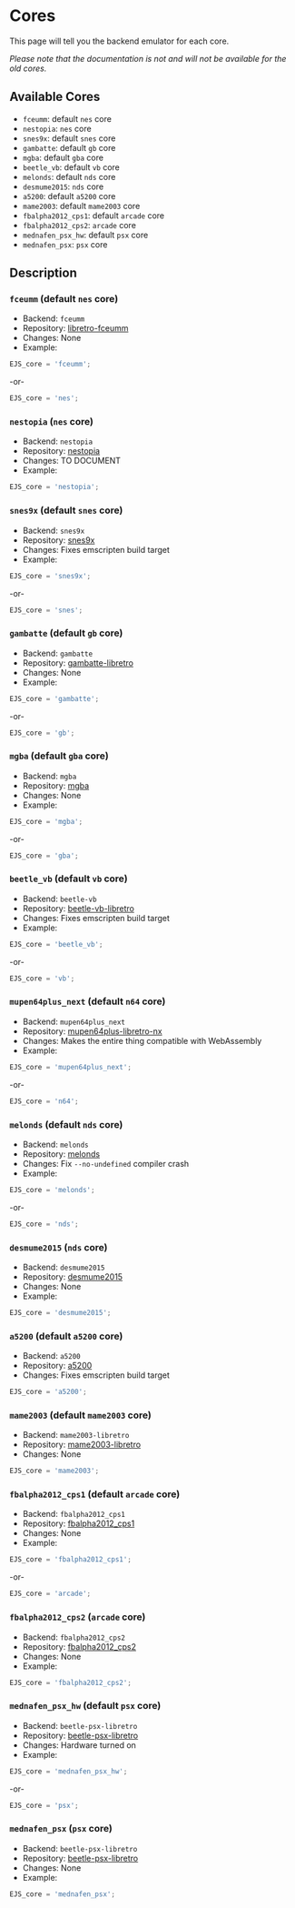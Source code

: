 # Cores

This page will tell you the backend emulator for each core.

*Please note that the documentation is not and will not be available for the old cores.*

## Available Cores

- `fceumm`: default `nes` core
- `nestopia`: `nes` core
- `snes9x`: default `snes` core
- `gambatte`: default `gb` core
- `mgba`: default `gba` core
- `beetle_vb`: default `vb` core
- `melonds`: default `nds` core
- `desmume2015`: `nds` core
- `a5200`: default `a5200` core
- `mame2003`: default `mame2003` core
- `fbalpha2012_cps1`: default `arcade` core
- `fbalpha2012_cps2`: `arcade` core
- `mednafen_psx_hw`: default `psx` core
- `mednafen_psx`: `psx` core

## Description

### `fceumm` (default `nes` core)

- Backend: `fceumm`
- Repository: [libretro-fceumm](https://github.com/libretro/libretro-fceumm)
- Changes: None
- Example:

```js
EJS_core = 'fceumm';
```

-or-

```js
EJS_core = 'nes';
```

### `nestopia` (`nes` core)

- Backend: `nestopia`
- Repository: [nestopia](https://github.com/ethanaobrien/nestopia)
- Changes: TO DOCUMENT
- Example:

```js
EJS_core = 'nestopia';
```

### `snes9x` (default `snes` core)

- Backend: `snes9x`
- Repository: [snes9x](https://github.com/ethanaobrien/snes9x)
- Changes: Fixes emscripten build target
- Example:

```js
EJS_core = 'snes9x';
```

-or-

```js
EJS_core = 'snes';
```

### `gambatte` (default `gb` core)

- Backend: `gambatte`
- Repository: [gambatte-libretro](https://github.com/libretro/gambatte-libretro)
- Changes: None
- Example:

```js
EJS_core = 'gambatte';
```

-or-

```js
EJS_core = 'gb';
```

### `mgba` (default `gba` core)

- Backend: `mgba`
- Repository: [mgba](https://github.com/libretro/mgba)
- Changes: None
- Example:

```js
EJS_core = 'mgba';
```

-or-

```js
EJS_core = 'gba';
```

### `beetle_vb` (default `vb` core)

- Backend: `beetle-vb`
- Repository: [beetle-vb-libretro](https://github.com/ethanaobrien/beetle-vb-libretro)
- Changes: Fixes emscripten build target
- Example:

```js
EJS_core = 'beetle_vb';
```

-or-

```js
EJS_core = 'vb';
```

### `mupen64plus_next` (default `n64` core)

- Backend: `mupen64plus_next`
- Repository: [mupen64plus-libretro-nx](https://github.com/ethanaobrien/mupen64plus-libretro-nx)
- Changes: Makes the entire thing compatible with WebAssembly
- Example:

```js
EJS_core = 'mupen64plus_next';
```

-or-

```js
EJS_core = 'n64';
```

### `melonds` (default `nds` core)

- Backend: `melonds`
- Repository: [melonds](https://github.com/ethanaobrien/melonds)
- Changes: Fix `--no-undefined` compiler crash
- Example:

```js
EJS_core = 'melonds';
```

-or-

```js
EJS_core = 'nds';
```

### `desmume2015` (`nds` core)

- Backend: `desmume2015`
- Repository: [desmume2015](https://github.com/libretro/desmume2015)
- Changes: None
- Example:

```js
EJS_core = 'desmume2015';
```

### `a5200` (default `a5200` core)

- Backend: `a5200`
- Repository: [a5200](https://github.com/ethanaobrien/a5200)
- Changes: Fixes emscripten build target

```js
EJS_core = 'a5200';
```

### `mame2003` (default `mame2003` core)

- Backend: `mame2003-libretro`
- Repository: [mame2003-libretro](https://github.com/libretro/mame2003-libretro)
- Changes: None

```js
EJS_core = 'mame2003';
```

### `fbalpha2012_cps1` (default `arcade` core)

- Backend: `fbalpha2012_cps1`
- Repository: [fbalpha2012_cps1](https://github.com/libretro/fbalpha2012_cps1)
- Changes: None
- Example:

```js
EJS_core = 'fbalpha2012_cps1';
```

-or-

```js
EJS_core = 'arcade';
```

### `fbalpha2012_cps2` (`arcade` core)

- Backend: `fbalpha2012_cps2`
- Repository: [fbalpha2012_cps2](https://github.com/libretro/fbalpha2012_cps2)
- Changes: None
- Example:

```js
EJS_core = 'fbalpha2012_cps2';
```

### `mednafen_psx_hw` (default `psx` core)

- Backend: `beetle-psx-libretro`
- Repository: [beetle-psx-libretro](https://github.com/libretro/beetle-psx-libretro)
- Changes: Hardware turned on
- Example:

```js
EJS_core = 'mednafen_psx_hw';
```

-or-

```js
EJS_core = 'psx';
```

### `mednafen_psx` (`psx` core)

- Backend: `beetle-psx-libretro`
- Repository: [beetle-psx-libretro](https://github.com/libretro/beetle-psx-libretro)
- Changes: None
- Example:

```js
EJS_core = 'mednafen_psx';
```
